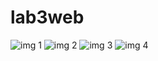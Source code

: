 # lab3web

![img 1](lab3web/image/1.jpeg)
![img 2](lab3web/image/2.jpeg)
![img 3](lab3web/image/3.jpeg)
![img 4](lab3web/image/4.jpeg)
